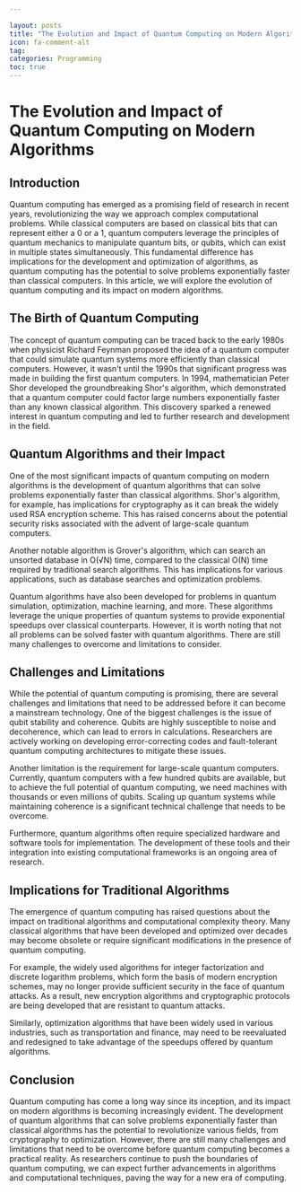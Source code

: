 ```yaml
---

layout: posts
title: "The Evolution and Impact of Quantum Computing on Modern Algorithms"
icon: fa-comment-alt
tag:      
categories: Programming
toc: true
---
```




# The Evolution and Impact of Quantum Computing on Modern Algorithms

## Introduction

Quantum computing has emerged as a promising field of research in recent years, revolutionizing the way we approach complex computational problems. While classical computers are based on classical bits that can represent either a 0 or a 1, quantum computers leverage the principles of quantum mechanics to manipulate quantum bits, or qubits, which can exist in multiple states simultaneously. This fundamental difference has implications for the development and optimization of algorithms, as quantum computing has the potential to solve problems exponentially faster than classical computers. In this article, we will explore the evolution of quantum computing and its impact on modern algorithms.

## The Birth of Quantum Computing

The concept of quantum computing can be traced back to the early 1980s when physicist Richard Feynman proposed the idea of a quantum computer that could simulate quantum systems more efficiently than classical computers. However, it wasn't until the 1990s that significant progress was made in building the first quantum computers. In 1994, mathematician Peter Shor developed the groundbreaking Shor's algorithm, which demonstrated that a quantum computer could factor large numbers exponentially faster than any known classical algorithm. This discovery sparked a renewed interest in quantum computing and led to further research and development in the field.

## Quantum Algorithms and their Impact

One of the most significant impacts of quantum computing on modern algorithms is the development of quantum algorithms that can solve problems exponentially faster than classical algorithms. Shor's algorithm, for example, has implications for cryptography as it can break the widely used RSA encryption scheme. This has raised concerns about the potential security risks associated with the advent of large-scale quantum computers.

Another notable algorithm is Grover's algorithm, which can search an unsorted database in O(√N) time, compared to the classical O(N) time required by traditional search algorithms. This has implications for various applications, such as database searches and optimization problems.

Quantum algorithms have also been developed for problems in quantum simulation, optimization, machine learning, and more. These algorithms leverage the unique properties of quantum systems to provide exponential speedups over classical counterparts. However, it is worth noting that not all problems can be solved faster with quantum algorithms. There are still many challenges to overcome and limitations to consider.

## Challenges and Limitations

While the potential of quantum computing is promising, there are several challenges and limitations that need to be addressed before it can become a mainstream technology. One of the biggest challenges is the issue of qubit stability and coherence. Qubits are highly susceptible to noise and decoherence, which can lead to errors in calculations. Researchers are actively working on developing error-correcting codes and fault-tolerant quantum computing architectures to mitigate these issues.

Another limitation is the requirement for large-scale quantum computers. Currently, quantum computers with a few hundred qubits are available, but to achieve the full potential of quantum computing, we need machines with thousands or even millions of qubits. Scaling up quantum systems while maintaining coherence is a significant technical challenge that needs to be overcome.

Furthermore, quantum algorithms often require specialized hardware and software tools for implementation. The development of these tools and their integration into existing computational frameworks is an ongoing area of research.

## Implications for Traditional Algorithms

The emergence of quantum computing has raised questions about the impact on traditional algorithms and computational complexity theory. Many classical algorithms that have been developed and optimized over decades may become obsolete or require significant modifications in the presence of quantum computing.

For example, the widely used algorithms for integer factorization and discrete logarithm problems, which form the basis of modern encryption schemes, may no longer provide sufficient security in the face of quantum attacks. As a result, new encryption algorithms and cryptographic protocols are being developed that are resistant to quantum attacks.

Similarly, optimization algorithms that have been widely used in various industries, such as transportation and finance, may need to be reevaluated and redesigned to take advantage of the speedups offered by quantum algorithms.

## Conclusion

Quantum computing has come a long way since its inception, and its impact on modern algorithms is becoming increasingly evident. The development of quantum algorithms that can solve problems exponentially faster than classical algorithms has the potential to revolutionize various fields, from cryptography to optimization. However, there are still many challenges and limitations that need to be overcome before quantum computing becomes a practical reality. As researchers continue to push the boundaries of quantum computing, we can expect further advancements in algorithms and computational techniques, paving the way for a new era of computing.